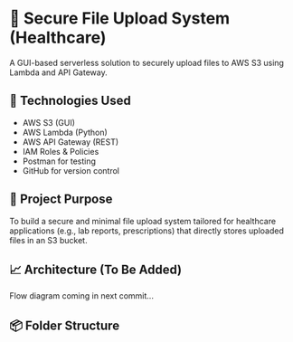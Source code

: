 # 🚀 Secure File Upload System (Healthcare)

A GUI-based serverless solution to securely upload files to AWS S3 using Lambda and API Gateway.

## 🔧 Technologies Used
- AWS S3 (GUI)
- AWS Lambda (Python)
- AWS API Gateway (REST)
- IAM Roles & Policies
- Postman for testing
- GitHub for version control

## 📌 Project Purpose
To build a secure and minimal file upload system tailored for healthcare applications (e.g., lab reports, prescriptions) that directly stores uploaded files in an S3 bucket.

## 📈 Architecture (To Be Added)
Flow diagram coming in next commit...

## 📦 Folder Structure
